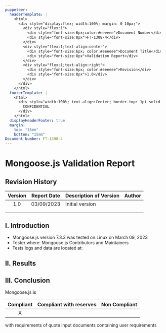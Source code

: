 ```yaml
---
puppeteer:
  headerTemplate: | 
    <html>
      <div style="display:flex; width:100%; margin: 0 10px;">
        <div style="flex:1">
          <div style="font-size:6px;color:#eeeeee">Document Number</div>
          <div style="font-size:8px">FT-1308-4</div>
        </div>
        <div style="flex:1;text-align:center">
          <div style="font-size:6px; color:#eeeeee">Document Title</div>
          <div style="font-size:8px">Validation Report</div>
        </div>
        <div style="flex:1;text-align:right">
          <div style="font-size:6px; color:#eeeeee">Revision</div>
          <div style="font-size:8px">1.0</div>
        </div>
      </div>
    </html>
  footerTemplate: |
    <html>
      <div style="width:100%; text-align:Center; border-top: 1pt solid #eeeeee; margin: 0 20px -10px 0; font-size: 8pt; color: #000000">
        CONFIDENTIAL
      </div>
    </html>
  displayHeaderFooter: true
  margin:
    top: "15mm"
    bottom: "15mm"
Document Number: FT-1308-4
---
```


# Mongoose.js Validation Report

## Revision History

| Version | Report Date | Description of Version | Author |
| :-----: | ----------- | ---------------------- | ------ |
|   1.0   | 03/09/2023  | Initial version        |        |
|         |             |                        |        |
|         |             |                        |        |

<!-- pagebreak -->

## I. Introduction

- Mongoose.js version 7.3.3 was tested on Linux on March 09, 2023
- Tester where: Mongoose.js Contributors and Maintainers
- Tests logs and data are located at:

## II. Results

<!-- pagebreak -->

## III. Conclusion

Mongoose.js is

| Compliant | Compliant with reserves | Non Compliant |
| :-------: | ----------------------- | ------------- |
|     X     |                         |               |

with requirements of quote input documents containing user requirements
